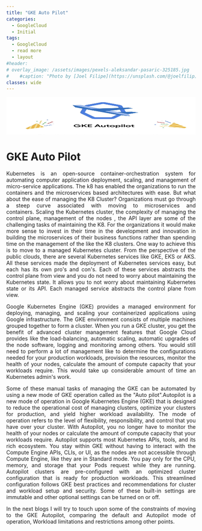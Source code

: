 ```yaml
---
title: "GKE Auto Pilot"
categories:
  - GoogleCloud
  - Initial
tags:
  - GoogleCloud
  - read more
  - layout
#header:
# overlay_image: /assets/images/pexels-aleksandar-pasaric-325185.jpg
#    #caption: "Photo by [Joel Filipe](https://unsplash.com/@joelfilip) on [Unsplash](https://unsplash.com)"
classes: wide
---
```


<p align="center">
  <img width="660" height="100" src="/assets/images/Autopilot.png">
</p>

# GKE Auto Pilot



<p>
<p style="text-align: justify;">
Kubernetes is an open-source container-orchestration system for automating computer application deployment, scaling, and management of micro-service applications. The k8 has enabled the organizations to run the containers and the microservices based architectures with ease. But what about the ease of managing the K8 Cluster? Organizations must go through a steep curve associated with moving to microservices and containers. Scaling the Kubernetes cluster, the complexity of managing the control plane, management of the nodes , the API layer are some of the challenging tasks of maintaining the K8. For the organizations it would make more sense to invest in their time in the development and innovation in building the microservices of their business functions rather than spending time on the management of the like the K8 clusters. One way to achieve this is to move to a managed Kubernetes cluster. From the perspective of the public clouds, there are several Kubernetes services like GKE, EKS or AKS. All these services made the deployment of Kubernetes services easy, but each has its own pro's and con's. Each of these services abstracts the control plane from view and you do not need to worry about maintaining the Kubernetes state. It allows you to not worry about maintaining Kubernetes state or its API. Each managed service abstracts the control plane from view. <p>

<p>
<p style="text-align: justify;">
Google Kubernetes Engine (GKE) provides a managed environment for deploying, managing, and scaling your containerized applications using Google infrastructure. The GKE environment consists of multiple machines grouped together to form a cluster. When you run a GKE cluster, you get the benefit of advanced cluster management features that Google Cloud provides like the load-balancing, automatic scaling, automatic upgrades of the node software, logging and monitoring among others. You would still need to perform a lot of management like to determine the configurations needed for your production workloads, provision the resources, monitor the health of your nodes, calculate the amount of compute capacity that your workloads require. This would take up considerable amount of time an Kubernetes admin's work.<p>

<p> <p style="text-align: justify;">
Some of these manual tasks of managing the GKE can be automated by using a new mode of GKE operation called as the "Auto pilot".Autopilot is a new mode of operation in Google Kubernetes Engine (GKE) that is designed to reduce the operational cost of managing clusters, optimize your clusters for production, and yield higher workload availability. The mode of operation refers to the level of flexibility, responsibility, and control that you have over your cluster. With Autopilot, you no longer have to monitor the health of your nodes or calculate the amount of compute capacity that your workloads require. Autopilot supports most Kubernetes APIs, tools, and its rich ecosystem. You stay within GKE without having to interact with the Compute Engine APIs, CLIs, or UI, as the nodes are not accessible through Compute Engine, like they are in Standard mode. You pay only for the CPU, memory, and storage that your Pods request while they are running. Autopilot clusters are pre-configured with an optimized cluster configuration that is ready for production workloads. This streamlined configuration follows GKE best practices and recommendations for cluster and workload setup and security. Some of these built-in settings are immutable and other optional settings can be turned on or off.<p>
<p><p style="text-align: justify;">
In the next blogs I will try to touch upon some of the constraints of moving to the GKE Autopilot, comparing the default and Autopilot mode of operation, Workload limitations and restrictions among other points.<p>
